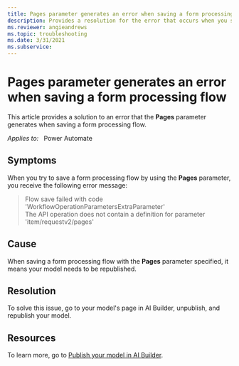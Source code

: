 ```yaml
---
title: Pages parameter generates an error when saving a form processing flow
description: Provides a resolution for the error that occurs when you save a form processing flow together with the Pages parameter.
ms.reviewer: angieandrews
ms.topic: troubleshooting
ms.date: 3/31/2021
ms.subservice: 
---
```


# Pages parameter generates an error when saving a form processing flow

This article provides a solution to an error that the **Pages** parameter generates when saving a form processing flow.

_Applies to:_ &nbsp; Power Automate

## Symptoms

When you try to save a form processing flow by using the **Pages** parameter, you receive the following error message:

> Flow save failed with code 'WorkflowOperationParametersExtraParameter'  
> The API operation does not contain a definition for parameter 'item/requestv2/pages'

## Cause

When saving a form processing flow with the **Pages** parameter specified, it means your model needs to be republished.

## Resolution

To solve this issue, go to your model's page in AI Builder, unpublish, and republish your model.

## Resources

To learn more, go to [Publish your model in AI Builder](/ai-builder/publish-model).
